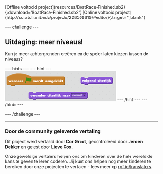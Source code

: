 <div class="p-hero-buttons">
 [Offline voltooid project](resources/BoatRace-Finished.sb2){:download='BoatRace-Finished.sb2'} 
[Online voltooid project](http://scratch.mit.edu/projects/228569819/#editor){:target="_blank"}
</div>

--- challenge ---

## Uitdaging: meer niveaus!

Kun je meer achtergronden creëren en de speler laten kiezen tussen de niveaus?

--- hints --- --- hint --- ![screenshot](images/boat-levels-blocks.png) --- /hint --- --- /hints ---

--- /challenge ---
***
### Door de community geleverde vertaling 

Dit project werd vertaald door **Cor Groot**, gecontroleerd door **Jeroen Dekker** en getest door **Lieve Cox**. 

Onze geweldige vertalers helpen ons om kinderen over de hele wereld de kans te geven te leren coderen. Jij kunt ons helpen nog meer kinderen te bereiken door onze projecten te vertalen - lees meer op [rpf.io/translators](https://rpf.io/translators).
